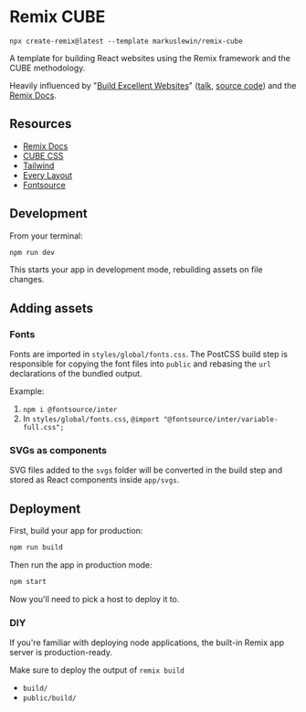 # Remix CUBE

`npx create-remix@latest --template markuslewin/remix-cube`

A template for building React websites using the Remix framework and the CUBE methodology.

Heavily influenced by "[Build Excellent Websites](https://buildexcellentwebsit.es/)" ([talk](https://www.youtube.com/watch?v=5uhIiI9Ld5M), [source code](https://glitch.com/edit/#!/build-excellent-websites)) and the [Remix Docs](https://remix.run/docs).

## Resources

- [Remix Docs](https://remix.run/docs)
- [CUBE CSS](https://cube.fyi/)
- [Tailwind](https://tailwindcss.com/)
- [Every Layout](https://every-layout.dev/)
- [Fontsource](https://fontsource.org/)

## Development

From your terminal:

```sh
npm run dev
```

This starts your app in development mode, rebuilding assets on file changes.

## Adding assets

### Fonts

Fonts are imported in `styles/global/fonts.css`. The PostCSS build step is responsible for copying the font files into `public` and rebasing the `url` declarations of the bundled output.

Example:

1. `npm i @fontsource/inter`
2. In `styles/global/fonts.css`, `@import "@fontsource/inter/variable-full.css";`

### SVGs as components

SVG files added to the `svgs` folder will be converted in the build step and stored as React components inside `app/svgs`.

## Deployment

First, build your app for production:

```sh
npm run build
```

Then run the app in production mode:

```sh
npm start
```

Now you'll need to pick a host to deploy it to.

### DIY

If you're familiar with deploying node applications, the built-in Remix app server is production-ready.

Make sure to deploy the output of `remix build`

- `build/`
- `public/build/`
